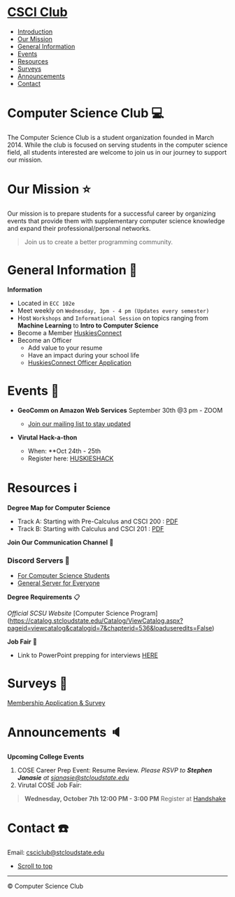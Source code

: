 
# [CSCI Club](#csci-club)
   - [Introduction](#computer-science-club-computer)
   - [Our Mission](#our-mission-star)
   - [General Information](#general-information-school_satchel)
   - [Events](#events-newspaper)
   - [Resources](#resources-information_source)
   - [Surveys](#surveys-page_with_curl)
   - [Announcements](#announcements-speaker)
   - [Contact](#contact-phone)

<!-- /TOC -->

# Computer Science Club :computer:

The Computer Science Club is a student organization founded in March 2014. While the club is focused on serving students in the computer science field, all students interested are welcome to join us in our journey to support our mission.  

# Our Mission :star:
Our mission is to prepare students for a successful career by organizing events that provide them with supplementary computer science knowledge and expand their professional/personal networks.
> Join us to create a better programming community.

# General Information :school_satchel:

**Information**

 - Located in `ECC 102e`
 - Meet weekly on `Wednesday, 3pm - 4 pm (Updates every semester)`
 - Host `Workshops` and `Informational Session` on topics ranging from **Machine Learning** to **Intro to Computer Science**
 - Become a Member [HuskiesConnect]
 - Become an Officer
    - Add value to your resume 
    - Have an impact during your school life
    - [HuskiesConnect Officer Application]

# Events :newspaper:

- **GeoComm on Amazon Web Services** September 30th @3 pm - ZOOM
  - [Join our mailing list to stay updated](HuskiesConnect)
  
- **Virutal Hack-a-thon**
  - When: **Oct 24th - 25th
  - Register here: [HUSKIESHACK](huskiesHack)

# Resources :information_source:

**Degree Map for Computer Science**

- Track A: Starting with Pre-Calculus and CSCI 200 : [PDF](https://www.stcloudstate.edu/catalog/degreemaps/scee/ABETCSCIPre-Calculus.pdf)
- Track B: Starting with Calculus and CSCI 201 : [PDF](https://www.stcloudstate.edu/catalog/degreemaps/scee/ABETCSCIPre-Calculus.pdf)

**Join Our Communication Channel** :satellite:

### Discord Servers :speech_balloon:
- [For Computer Science Students](https://discord.gg/jyWZHdf)
- [General Server for Everyone](https://discord.com/invite/7V8raJk)

**Degree Requirements** :clipboard:

*Official SCSU Website*
[Computer Science Program] (https://catalog.stcloudstate.edu/Catalog/ViewCatalog.aspx?pageid=viewcatalog&catalogid=7&chapterid=536&loaduseredits=False)

**Job Fair** :necktie:

 - Link to PowerPoint prepping for interviews [HERE](https://docs.google.com/presentation/d/1W546HdErPJ653AfJDIzm424gA3gFx8Tz4pNrucYa7lo/edit#slide=id.p)
 

# Surveys :page_with_curl:

<!-- <iframe src="" width="640" height="2761" frameborder="0" marginheight="0" marginwidth="0">Loading…</iframe>
-->
[Membership Application & Survey]


# Announcements :speaker:

**Upcoming College Events**

1. COSE Career Prep Event: Resume Review. *Please _RSVP_ to **Stephen Janasie** at <sjanasie@stcloudstate.edu>*
2. Virutal COSE Job Fair: 
  > **Wednesday, October 7th 12:00 PM - 3:00 PM**
  Register at [Handshake](https://stcloudstate.joinhandshake.com/)

# Contact :phone:

Email: <csciclub@stcloudstate.edu>

- [Scroll to top](#csci-club)

- - -
:copyright: Computer Science Club

[HuskiesConnect]: http://slashdot.org
[huskiesHack]: https://csciclub.github.io
[Membership Application & Survey]: https://huskiesconnect.stcloudstate.edu/submitter/form/start/438938
[HuskiesConnect Officer Application]: https://huskiesconnect.stcloudstate.edu/submitter/form/start/438942
